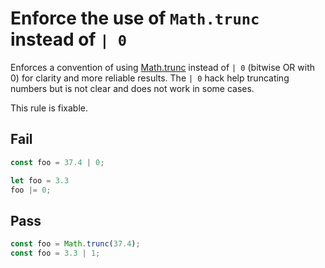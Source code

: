 # Enforce the use of `Math.trunc` instead of `| 0`

Enforces a convention of using [Math.trunc](https://developer.mozilla.org/en-US/docs/Web/JavaScript/Reference/Global_Objects/Math/trunc) instead of `| 0` (bitwise OR with 0) for clarity and more reliable results.
The `| 0` hack help truncating numbers but is not clear and does not work in some cases.

This rule is fixable.


## Fail

```js
const foo = 37.4 | 0;

let foo = 3.3
foo |= 0;
```


## Pass

```js
const foo = Math.trunc(37.4);
const foo = 3.3 | 1;
```
